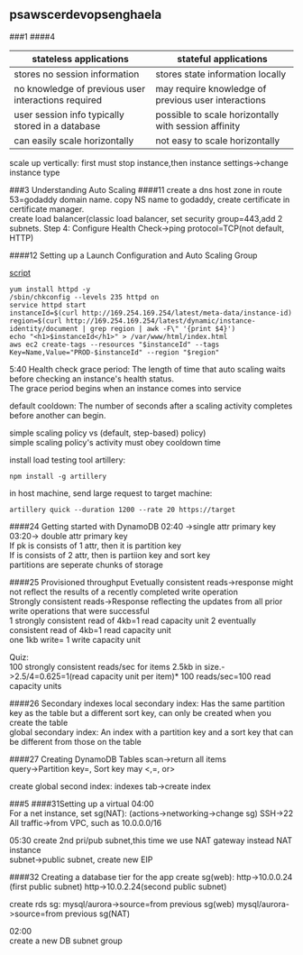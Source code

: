 ## psawscerdevopsenghaela
###1
####4

| stateless applications  |stateful applications   |
|---|---|
|stores no session information   |stores state information locally   | 
|no knowledge of previous user interactions required   |may require knowledge of previous user interactions   | 
|user session info typically stored in a database   | possible to scale horizontally with session affinity  |  
|can easily scale horizontally   | not easy to scale horizontally  |  

scale up vertically: first must stop instance,then instance settings->change instance type

###3 Understanding Auto Scaling
####11
create a dns host zone in route 53=godaddy domain name. copy NS name to godaddy, create certificate in certificate  manager.  
create load balancer(classic load balancer, set security group=443,add 2 subnets. Step 4: Configure Health Check->ping protocol=TCP(not default, HTTP)

####12 Setting up a Launch Configuration and Auto Scaling Group

[script](https://gist.github.com/mikepfeiffer)
```
yum install httpd -y
/sbin/chkconfig --levels 235 httpd on
service httpd start
instanceId=$(curl http://169.254.169.254/latest/meta-data/instance-id)
region=$(curl http://169.254.169.254/latest/dynamic/instance-identity/document | grep region | awk -F\" '{print $4}')
echo "<h1>$instanceId</h1>" > /var/www/html/index.html
aws ec2 create-tags --resources "$instanceId" --tags Key=Name,Value="PROD-$instanceId" --region "$region"
```
5:40
Health check grace period: The length of time that auto scaling waits before checking an instance's health status.  
The grace period begins when an instance comes into service  

default cooldown: The number of seconds after a scaling activity completes before another can begin.  

simple scaling policy vs (default, step-based) policy)  
simple scaling policy's activity must obey cooldown time

install load testing tool artillery:
```
npm install -g artillery
```
in host machine, send large request to target machine:
```
artillery quick --duration 1200 --rate 20 https://target
```
####24 Getting started with DynamoDB
02:40 ->single attr primary key  
03:20-> double attr primary key  
If pk is consists of 1 attr, then it is partition key  
If is consists of 2 attr, then is partiion key and sort key  
partitions are seperate chunks of storage

####25 Provisioned throughput
Evetually consistent reads->response might not reflect the results of a recently completed write operation  
Strongly consistent reads->Response reflecting the updates from all prior write operations that were successful  
1 strongly consistent read of 4kb=1 read capacity unit
2 eventually consistent read of 4kb=1 read capacity unit  
one 1kb write= 1 write capacity unit  

Quiz:  
100 strongly consistent reads/sec for items 2.5kb in size.->2.5/4=0.625=1(read capacity unit per item)* 100 reads/sec=100 read capacity units


####26 Secondary indexes
local secondary index: Has the same partition key as the table but a different sort key, can only be created when you create the table  
global secondary index: An index with a partition key and a sort key that can be different from those on the table  

####27 Creating DynamoDB Tables
scan->return all items  
query->Partition key=, Sort key may <,=, or>  

create global second index: indexes tab->create index

###5
####31Setting up a virtual
04:00  
For a net instance, set sg(NAT):  (actions->networking->change sg)
SSH->22  
All traffic->from VPC, such as 10.0.0.0/16  


05:30
create 2nd pri/pub subnet,this time we use NAT gateway instead NAT instance  
subnet->public subnet, create new EIP

####32 Creating a database tier for the app
create sg(web):
http->10.0.0.24 (first public subnet)
http->10.0.2.24(second public subnet)  


create rds sg:
mysql/aurora->source=from previous sg(web)
mysql/aurora->source=from previous sg(NAT)  


02:00  
create a new DB subnet group

